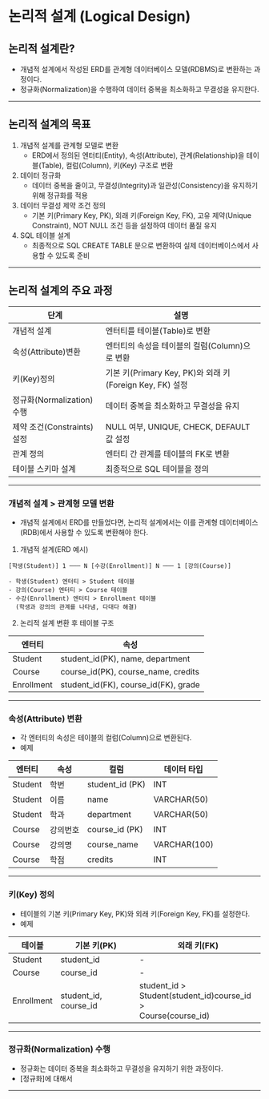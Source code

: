 # 논리적 설계 (Logical Design)
## 논리적 설계란?
- 개념적 설계에서 작성된 ERD를 관계형 데이터베이스 모델(RDBMS)로 변환하는 과정이다.
- 정규화(Normalization)을 수행하여 데이터 중복을 최소화하고 무결성을 유지한다.
---
## 논리적 설계의 목표
1. 개념적 설계를 관계형 모델로 변환
	- ERD에서 정의된 엔터티(Entity), 속성(Attribute), 관계(Relationship)을 테이블(Table), 컬럼(Column), 키(Key) 구조로 변환
2. 데이터 정규화
	- 데이터 중복을 줄이고, 무결성(Integrity)과 일관성(Consistency)을 유지하기 위해 정규화를 적용
3. 데이터 무결성 제약 조건 정의
	- 기본 키(Primary Key, PK), 외래 키(Foreign Key, FK), 고유 제약(Unique Constraint), NOT NULL 조건 등을 설정하여 데이터 품질 유지
4. SQL 테이블 설계
	- 최종적으로 SQL CREATE TABLE 문으로 변환하여 실제 데이터베이스에서 사용할 수 있도록 준비
---
## 논리적 설계의 주요 과정

| 단계                    | 설명                                              |
| --------------------- | ----------------------------------------------- |
| 개념적 설계                | 엔터티를 테이블(Table)로 변환                             |
| 속성(Attribute)변환       | 엔터티의 속성을 테이블의 컬럼(Column)으로 변환                   |
| 키(Key)정의              | 기본 키(Primary Key, PK)와 외래 키(Foreign Key, FK) 설정 |
| 정규화(Normalization) 수행 | 데이터 중복을 최소화하고 무결성을 유지                           |
| 제약 조건(Constraints) 설정 | NULL 여부, UNIQUE, CHECK, DEFAULT 값 설정            |
| 관계 정의                 | 엔터티 간 관계를 테이블의 FK로 변환                           |
| 테이블 스키마 설계            | 최종적으로 SQL 테이블을 정의                               |

---
### 개념적 설계 > 관계형 모델 변환
- 개념적 설계에서 ERD를 만들었다면, 논리적 설계에서는 이를 관계형 데이터베이스(RDB)에서 사용할 수 있도록 변환해야 한다.
1) 개념적 설계(ERD 예시)
~~~
[학생(Student)] 1 ─── N [수강(Enrollment)] N ─── 1 [강의(Course)]
~~~
	- 학생(Student) 엔터티 > Student 테이블
	- 강의(Course) 엔터티 > Course 테이블
	- 수강(Enrollment) 엔터티 > Enrollment 테이블
	  (학생과 강의의 관계를 나타냄, 다대다 해결)
2) 논리적 설계 변환 후 테이블 구조

| 엔터티        | 속성                                   |
| ---------- | ------------------------------------ |
| Student    | student_id(PK), name, department     |
| Course     | course_id(PK), course_name, credits  |
| Enrollment | student_id(FK), course_id(FK), grade |

---
### 속성(Attribute) 변환
- 각 엔터티의 속성은 테이블의 컬럼(Column)으로 변환된다.
- 예제

| 엔터티     | 속성   | 컬럼              | 데이터 타입       |
| ------- | ---- | --------------- | ------------ |
| Student | 학번   | student_id (PK) | INT          |
| Student | 이름   | name            | VARCHAR(50)  |
| Student | 학과   | department      | VARCHAR(50)  |
| Course  | 강의번호 | course_id (PK)  | INT          |
| Course  | 강의명  | course_name     | VARCHAR(100) |
| Course  | 학점   | credits         | INT          |

---
### 키(Key) 정의
- 테이블의 기본 키(Primary Key, PK)와 외래 키(Foreign Key, FK)를 설정한다.
- 예제

| 테이블        | 기본 키(PK)              | 외래 키(FK)                                                            |
| ---------- | --------------------- | ------------------------------------------------------------------- |
| Student    | student_id            | -                                                                   |
| Course     | course_id             | -                                                                   |
| Enrollment | student_id, course_id | student_id ><br>Student(student_id)course_id ><br>Course(course_id) |

---
### 정규화(Normalization) 수행
- 정규화는 데이터 중복을 최소화하고 무결성을 유지하기 위한 과정이다.
- [정규화]에 대해서

---
